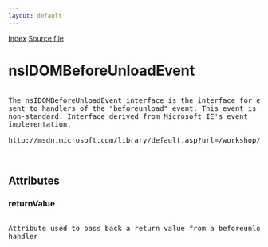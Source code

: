 ```yaml
---
layout: default
---
```

<div id='links'><a href="../index.html">Index</a>
<a href="http://dxr.mozilla.org/mozilla-central/source/dom/interfaces/events/nsIDOMBeforeUnloadEvent.idl">Source file</a>
</div>

# nsIDOMBeforeUnloadEvent #
<pre>  
The nsIDOMBeforeUnloadEvent interface is the interface for events  
sent to handlers of the "beforeunload" event. This event is  
non-standard. Interface derived from Microsoft IE's event  
implementation.  
  
http://msdn.microsoft.com/library/default.asp?url=/workshop/author/dhtml/reference/events.asp  
  
  
</pre>
## Attributes ##

### returnValue ###
<pre>  
Attribute used to pass back a return value from a beforeunload  
handler  
  
</pre>